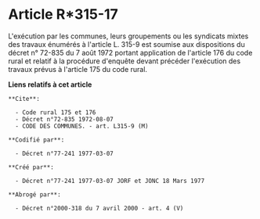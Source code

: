 # Article R*315-17

L'exécution par les communes, leurs groupements ou les syndicats mixtes des travaux énumérés à l'article L. 315-9 est soumise
aux dispositions du décret n° 72-835 du 7 août 1972 portant application de l'article 176 du code rural et relatif à la
procédure d'enquête devant précéder l'exécution des travaux prévus à l'article 175 du code rural.

**Liens relatifs à cet article**

	**Cite**:

	  - Code rural 175 et 176
	  - Décret n°72-835 1972-08-07
	  - CODE DES COMMUNES. - art. L315-9 (M)

	**Codifié par**:

	  - Décret n°77-241 1977-03-07

	**Créé par**:

	  - Décret n°77-241 1977-03-07 JORF et JONC 18 Mars 1977

	**Abrogé par**:

	  - Décret n°2000-318 du 7 avril 2000 - art. 4 (V)
